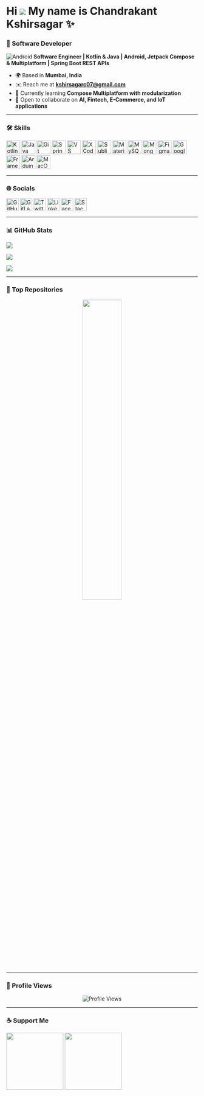Hi ![](https://user-images.githubusercontent.com/18350557/176309783-0785949b-9127-417c-8b55-ab5a4333674e.gif) My name is Chandrakant Kshirsagar ✨
=================================================================================================================================================

### 🤖 Software Developer

![Android](https://img.icons8.com/color/24/000000/android-os.png) **Software Engineer | Kotlin & Java | Android, Jetpack Compose & Multiplatform | Spring Boot REST APIs**

* 🌍  Based in **Mumbai, India**
* ✉️  Reach me at **[kshirsagarc07@gmail.com](mailto:kshirsagarc07@gmail.com)**
* 🧠  Currently learning **Compose Multiplatform with modularization**
* 👥  Open to collaborate on **AI, Fintech, E-Commerce, and IoT applications**

---

### 🛠️ Skills

<p align="left">
<a href="https://kotlinlang.org/" target="_blank"><img src="https://raw.githubusercontent.com/danielcranney/readme-generator/main/public/icons/skills/kotlin-colored.svg" width="36" height="36" alt="Kotlin" /></a>
<a href="https://www.oracle.com/java/" target="_blank"><img src="https://raw.githubusercontent.com/danielcranney/readme-generator/main/public/icons/skills/java-colored.svg" width="36" height="36" alt="Java" /></a>
<a href="https://git-scm.com/" target="_blank"><img src="https://raw.githubusercontent.com/danielcranney/readme-generator/main/public/icons/skills/git-colored.svg" width="36" height="36" alt="Git" /></a>
<a href="https://spring.io/" target="_blank"><img src="https://raw.githubusercontent.com/danielcranney/readme-generator/main/public/icons/skills/spring-boot-colored.svg" width="36" height="36" alt="Spring Boot" /></a>
<a href="https://code.visualstudio.com/" target="_blank"><img src="https://raw.githubusercontent.com/danielcranney/readme-generator/main/public/icons/skills/visualstudiocode-colored.svg" width="36" height="36" alt="VS Code" /></a>
<a href="https://developer.apple.com/xcode/" target="_blank"><img src="https://raw.githubusercontent.com/danielcranney/readme-generator/main/public/icons/skills/xcode-colored.svg" width="36" height="36" alt="XCode" /></a>
<a href="https://www.sublimetext.com/" target="_blank"><img src="https://raw.githubusercontent.com/danielcranney/readme-generator/main/public/icons/skills/sublimetext-colored.svg" width="36" height="36" alt="Sublime Text" /></a>
<a href="https://mui.com/" target="_blank"><img src="https://raw.githubusercontent.com/danielcranney/readme-generator/main/public/icons/skills/materialui-colored.svg" width="36" height="36" alt="Material UI" /></a>
<a href="https://www.mysql.com/" target="_blank"><img src="https://raw.githubusercontent.com/danielcranney/readme-generator/main/public/icons/skills/mysql-colored.svg" width="36" height="36" alt="MySQL" /></a>
<a href="https://www.mongodb.com/" target="_blank"><img src="https://raw.githubusercontent.com/danielcranney/readme-generator/main/public/icons/skills/mongodb-colored.svg" width="36" height="36" alt="MongoDB" /></a>
<a href="https://www.figma.com/" target="_blank"><img src="https://raw.githubusercontent.com/danielcranney/readme-generator/main/public/icons/skills/figma-colored.svg" width="36" height="36" alt="Figma" /></a>
<a href="https://cloud.google.com/" target="_blank"><img src="https://raw.githubusercontent.com/danielcranney/readme-generator/main/public/icons/skills/googlecloud-colored.svg" width="36" height="36" alt="Google Cloud" /></a>
<a href="https://framer.com" target="_blank"><img src="https://raw.githubusercontent.com/danielcranney/readme-generator/main/public/icons/skills/framer-colored.svg" width="36" height="36" alt="Framer" /></a>
<a href="https://store.arduino.cc/" target="_blank"><img src="https://raw.githubusercontent.com/danielcranney/readme-generator/main/public/icons/skills/arduino-colored.svg" width="36" height="36" alt="Arduino" /></a>
<a href="https://apple.com" target="_blank"><img src="https://raw.githubusercontent.com/danielcranney/readme-generator/main/public/icons/skills/macos-colored-dark.svg" width="36" height="36" alt="MacOS" /></a>
</p>

---

### 🌐 Socials

<p align="left"> 
<a href="https://www.github.com/chandrakant-kshirsagar" target="_blank"><img src="https://raw.githubusercontent.com/danielcranney/readme-generator/main/public/icons/socials/github.svg" width="32" height="32" alt="GitHub"/></a>
<a href="https://www.gitlab.com/kshirsagarc07" target="_blank"><img src="https://raw.githubusercontent.com/danielcranney/readme-generator/main/public/icons/socials/gitlab.svg" width="32" height="32" alt="GitLab"/></a>
<a href="https://www.x.com/ckshirsagar93" target="_blank"><img src="https://raw.githubusercontent.com/danielcranney/readme-generator/main/public/icons/socials/twitter.svg" width="32" height="32" alt="Twitter"/></a>
<a href="https://www.linkedin.com/in/chandrakant-k" target="_blank"><img src="https://raw.githubusercontent.com/danielcranney/readme-generator/main/public/icons/socials/linkedin.svg" width="32" height="32" alt="LinkedIn"/></a>
<a href="https://www.facebook.com/chandrakant.kshirsagar.833770" target="_blank"><img src="https://raw.githubusercontent.com/danielcranney/readme-generator/main/public/icons/socials/facebook.svg" width="32" height="32" alt="Facebook"/></a>
<a href="https://www.stackoverflow.com/users/10936345/chandrakant-kshirsagar" target="_blank"><img src="https://raw.githubusercontent.com/danielcranney/readme-generator/main/public/icons/socials/stackoverflow.svg" width="32" height="32" alt="Stack Overflow"/></a>
</p>

---

### 📊 GitHub Stats

<a href="http://www.github.com/chandrakant-kshirsagar"><img src="https://github-readme-stats.vercel.app/api?username=chandrakant-kshirsagar&show_icons=true&count_private=true&title_color=0891b2&text_color=ffffff&icon_color=0891b2&bg_color=1c1917&hide_border=true" /></a>  

<a href="http://www.github.com/chandrakant-kshirsagar"><img src="https://github-readme-streak-stats.herokuapp.com/?user=chandrakant-kshirsagar&stroke=ffffff&background=1c1917&ring=0891b2&fire=0891b2&currStreakNum=ffffff&currStreakLabel=0891b2&sideNums=ffffff&sideLabels=ffffff&dates=ffffff&hide_border=true" /></a>  

<a href="https://github.com/chandrakant-kshirsagar"><img src="https://github-readme-stats.vercel.app/api/top-langs/?username=chandrakant-kshirsagar&langs_count=10&title_color=0891b2&text_color=ffffff&icon_color=0891b2&bg_color=1c1917&hide_border=true&locale=en&custom_title=Top%20Languages" /></a>  

---

### 📌 Top Repositories

<div align="center">
<a href="https://github.com/chandrakant-kshirsagar/RentalBikes"><img width="45%" src="https://github-readme-stats.vercel.app/api/pin/?username=chandrakant-kshirsagar&repo=RentalBikes&title_color=0891b2&text_color=ffffff&icon_color=0891b2&bg_color=1c1917&hide_border=true" /></a>
</div>

---

### 👀 Profile Views

<p align="center">
  <img src="https://komarev.com/ghpvc/?username=chandrakant-kshirsagar&style=flat-square&color=blue" alt="Profile Views" />
</p>

---

### ☕ Support Me

<p>
<a href="https://www.buymeacoffee.com/chandrakant"><img src="https://cdn.buymeacoffee.com/buttons/v2/default-yellow.png" width="150"/></a>
<a href="https://www.ko-fi.com/chandrakant"><img src="https://storage.ko-fi.com/cdn/kofi2.png?v=3" width="150"/></a>
</p>
